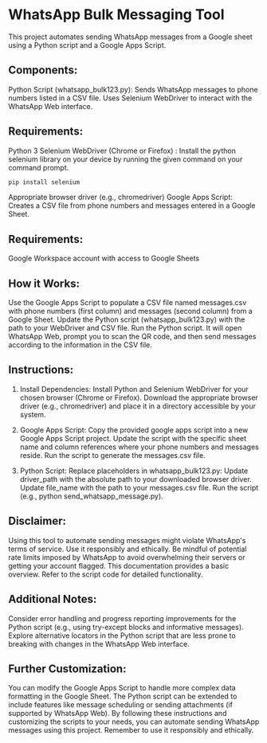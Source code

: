 # WhatsApp Bulk Messaging Tool
This project automates sending WhatsApp messages from a Google sheet using a Python script and a Google Apps Script.

## Components:

Python Script (whatsapp_bulk123.py):
Sends WhatsApp messages to phone numbers listed in a CSV file.
Uses Selenium WebDriver to interact with the WhatsApp Web interface.

## Requirements:
Python 3
Selenium WebDriver (Chrome or Firefox) : Install the python selenium library on your device by running the given command on your command prompt.
```bash
pip install selenium
```
Appropriate browser driver (e.g., chromedriver)
Google Apps Script: Creates a CSV file from phone numbers and messages entered in a Google Sheet.

## Requirements:
Google Workspace account with access to Google Sheets

## How it Works:

Use the Google Apps Script to populate a CSV file named messages.csv with phone numbers (first column) and messages (second column) from a Google Sheet.
Update the Python script (whatsapp_bulk123.py) with the path to your WebDriver and CSV file.
Run the Python script. It will open WhatsApp Web, prompt you to scan the QR code, and then send messages according to the information in the CSV file.

## Instructions:

1. Install Dependencies:
Install Python and Selenium WebDriver for your chosen browser (Chrome or Firefox).
Download the appropriate browser driver (e.g., chromedriver) and place it in a directory accessible by your system.

2. Google Apps Script:
Copy the provided google apps script into a new Google Apps Script project.
Update the script with the specific sheet name and column references where your phone numbers and messages reside.
Run the script to generate the messages.csv file.

3. Python Script:
Replace placeholders in whatsapp_bulk123.py:
Update driver_path with the absolute path to your downloaded browser driver.
Update file_name with the path to your messages.csv file.
Run the script (e.g., python send_whatsapp_message.py).

## Disclaimer:

Using this tool to automate sending messages might violate WhatsApp's terms of service. Use it responsibly and ethically.
Be mindful of potential rate limits imposed by WhatsApp to avoid overwhelming their servers or getting your account flagged.
This documentation provides a basic overview. Refer to the script code for detailed functionality.

## Additional Notes:

Consider error handling and progress reporting improvements for the Python script (e.g., using try-except blocks and informative messages).
Explore alternative locators in the Python script that are less prone to breaking with changes in the WhatsApp Web interface.

## Further Customization:

You can modify the Google Apps Script to handle more complex data formatting in the Google Sheet.
The Python script can be extended to include features like message scheduling or sending attachments (if supported by WhatsApp Web).
By following these instructions and customizing the scripts to your needs, you can automate sending WhatsApp messages using this project. Remember to use it responsibly and ethically.
